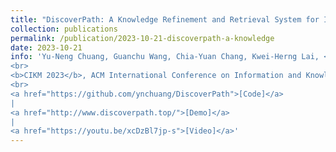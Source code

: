 ```yaml
---
title: "DiscoverPath: A Knowledge Refinement and Retrieval System for Interdisciplinarity on Biomedical Research"
collection: publications
permalink: /publication/2023-10-21-discoverpath-a-knowledge
date: 2023-10-21
info: 'Yu-Neng Chuang, Guanchu Wang, Chia-Yuan Chang, Kwei-Herng Lai, <b>Daochen Zha</b>, Ruixiang Tang, Fan Yang, Alfredo Costilla Reyes, Kaixiong Zhou, Xiaoqian Jiang and Xia Hu
<br>
<b>CIKM 2023</b>, ACM International Conference on Information and Knowledge Management, demo track
<br>
<a href="https://github.com/ynchuang/DiscoverPath">[Code]</a>
|
<a href="http://www.discoverpath.top/">[Demo]</a>
|
<a href="https://youtu.be/xcDzBl7jp-s">[Video]</a>'
---
```

